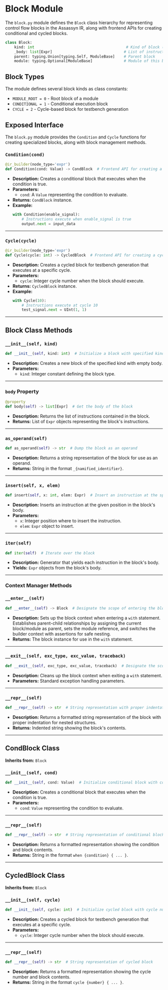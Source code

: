 # Block Module
The `block.py` module defines the `Block` class hierarchy for representing control flow blocks in the Assassyn IR, along with frontend APIs for creating conditional and cycled blocks.

```python
class Block:
    kind: int                                         # Kind of block (MODULE_ROOT, CONDITIONAL, CYCLE)
    _body: list[Expr]                                # List of instructions in the block
    parent: typing.Union[typing.Self, ModuleBase]    # Parent block
    module: typing.Optional[ModuleBase]              # Module of this block
```

## Block Types
The module defines several block kinds as class constants:
- `MODULE_ROOT = 0` - Root block of a module
- `CONDITIONAL = 1` - Conditional execution block
- `CYCLE = 2` - Cycle-based block for testbench generation

## Exposed Interface
The `block.py` module provides the `Condition` and `Cycle` functions for creating specialized blocks, along with block management methods.

### `Condition(cond)`
```python
@ir_builder(node_type='expr')
def Condition(cond: Value) -> CondBlock  # Frontend API for creating a conditional block
```
- **Description:** Creates a conditional block that executes when the condition is true.
- **Parameters:**
  - `cond`: A `Value` representing the condition to evaluate.
- **Returns:** `CondBlock` instance.
- **Example:**
  ```python
  with Condition(enable_signal):
      # Instructions execute when enable_signal is true
      output.next = input_data
  ```

-------

### `Cycle(cycle)`
```python
@ir_builder(node_type='expr')
def Cycle(cycle: int) -> CycledBlock  # Frontend API for creating a cycled block
```
- **Description:** Creates a cycled block for testbench generation that executes at a specific cycle.
- **Parameters:**
  - `cycle`: Integer cycle number when the block should execute.
- **Returns:** `CycledBlock` instance.
- **Example:**
  ```python
  with Cycle(10):
      # Instructions execute at cycle 10
      test_signal.next = UInt(1, 1)
  ```

-------

## Block Class Methods

### `__init__(self, kind)`
```python
def __init__(self, kind: int)  # Initialize a block with specified kind
```
- **Description:** Creates a new block of the specified kind with empty body.
- **Parameters:**
  - `kind`: Integer constant defining the block type.

-------

### `body` Property
```python
@property
def body(self) -> list[Expr]  # Get the body of the block
```
- **Description:** Returns the list of instructions contained in the block.
- **Returns:** List of `Expr` objects representing the block's instructions.

-------

### `as_operand(self)`
```python
def as_operand(self) -> str  # Dump the block as an operand
```
- **Description:** Returns a string representation of the block for use as an operand.
- **Returns:** String in the format `_{namified_identifier}`.

-------

### `insert(self, x, elem)`
```python
def insert(self, x: int, elem: Expr)  # Insert an instruction at the specified position
```
- **Description:** Inserts an instruction at the given position in the block's body.
- **Parameters:**
  - `x`: Integer position where to insert the instruction.
  - `elem`: `Expr` object to insert.

-------

### `iter(self)`
```python
def iter(self)  # Iterate over the block
```
- **Description:** Generator that yields each instruction in the block's body.
- **Yields:** `Expr` objects from the block's body.

-------

### Context Manager Methods

### `__enter__(self)`
```python
def __enter__(self) -> Block  # Designate the scope of entering the block
```
- **Description:** Sets up the block context when entering a `with` statement. Establishes parent-child relationships by assigning the current block/module as parent, sets the module reference, and switches the builder context with assertions for safe nesting.
- **Returns:** The block instance for use in the `with` statement.

-------

### `__exit__(self, exc_type, exc_value, traceback)`
```python
def __exit__(self, exc_type, exc_value, traceback)  # Designate the scope of exiting the block
```
- **Description:** Cleans up the block context when exiting a `with` statement.
- **Parameters:** Standard exception handling parameters.

-------

### `__repr__(self)`
```python
def __repr__(self) -> str  # String representation with proper indentation
```
- **Description:** Returns a formatted string representation of the block with proper indentation for nested structures.
- **Returns:** Indented string showing the block's contents.

-------

## CondBlock Class
**Inherits from:** `Block`

### `__init__(self, cond)`
```python
def __init__(self, cond: Value)  # Initialize conditional block with condition
```
- **Description:** Creates a conditional block that executes when the condition is true.
- **Parameters:**
  - `cond`: `Value` representing the condition to evaluate.

-------

### `__repr__(self)`
```python
def __repr__(self) -> str  # String representation of conditional block
```
- **Description:** Returns a formatted representation showing the condition and block contents.
- **Returns:** String in the format `when {condition} { ... }`.

-------

## CycledBlock Class
**Inherits from:** `Block`

### `__init__(self, cycle)`
```python
def __init__(self, cycle: int)  # Initialize cycled block with cycle number
```
- **Description:** Creates a cycled block for testbench generation that executes at a specific cycle.
- **Parameters:**
  - `cycle`: Integer cycle number when the block should execute.

-------

### `__repr__(self)`
```python
def __repr__(self) -> str  # String representation of cycled block
```
- **Description:** Returns a formatted representation showing the cycle number and block contents.
- **Returns:** String in the format `cycle {number} { ... }`.

